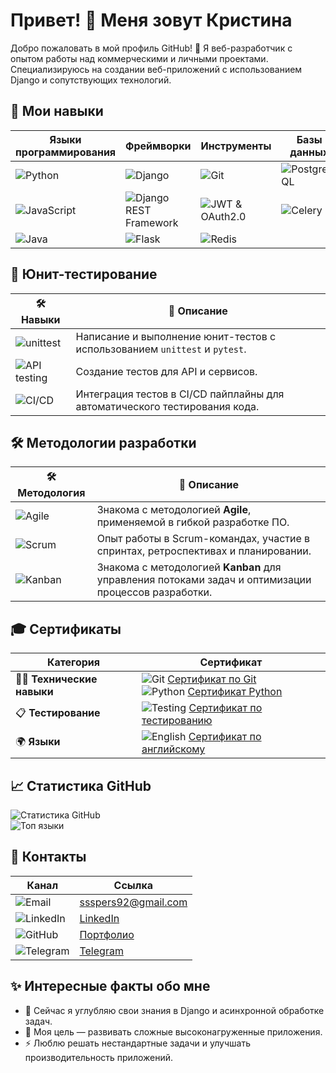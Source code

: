 # Привет! 👋 Меня зовут Кристина

Добро пожаловать в мой профиль GitHub! 🚀 Я веб-разработчик с опытом работы над коммерческими и личными проектами. Специализируюсь на создании веб-приложений с использованием Django и сопутствующих технологий. 

## 🌱 Мои навыки

| Языки программирования | Фреймворки              | Инструменты              | Базы данных         | DevOps           |
|------------------------|-------------------------|--------------------------|---------------------|------------------|
| ![Python](https://img.shields.io/badge/Python-3.12-blue?style=flat&logo=python) | ![Django](https://img.shields.io/badge/Django-4.2-blue?style=flat&logo=django) | ![Git](https://img.shields.io/badge/Git-black?style=flat&logo=git) | ![PostgreSQL](https://img.shields.io/badge/PostgreSQL-16-blue?style=flat&logo=postgresql) | ![Docker](https://img.shields.io/badge/Docker-20.10-blue?style=flat&logo=docker) |
| ![JavaScript](https://img.shields.io/badge/JavaScript-ES6-yellow?style=flat&logo=javascript) | ![Django REST Framework](https://img.shields.io/badge/Django%20REST%20Framework-3.12-blue?style=flat&logo=django) | ![JWT & OAuth2.0](https://img.shields.io/badge/JWT%20%26%20OAuth2.0-blue?style=flat&logo=json-web-tokens&logoColor=white) | ![Celery](https://img.shields.io/badge/Celery-5.2-blue?style=flat&logo=celery) | ![SQLite](https://img.shields.io/badge/SQLite-3-blue?style=flat&logo=sqlite) | ![Nginx](https://img.shields.io/badge/Nginx-1.18-blue?style=flat&logo=nginx) |
| ![Java](https://img.shields.io/badge/Java-11-blue?style=flat&logo=java) | ![Flask](https://img.shields.io/badge/Flask-2.1-blue?style=flat&logo=flask) | ![Redis](https://img.shields.io/badge/Redis-6.2-red?style=flat&logo=redis) | | ![CI/CD](https://img.shields.io/badge/GitHub%20Actions-1.0-green?style=flat&logo=github-actions) |

## 🧪 **Юнит-тестирование**
| 🛠️ **Навыки**                                      | 📝 **Описание**                                                                                             |
|----------------------------------------------------|------------------------------------------------------------------------------------------------------------|
| ![unittest](https://img.shields.io/badge/unittest-%E2%9C%94-0078d4?style=flat) | Написание и выполнение юнит-тестов с использованием `unittest` и `pytest`.                                    |
| ![API testing](https://img.shields.io/badge/API%20testing-%E2%9C%94-4cbbff?style=flat) | Создание тестов для API и сервисов.                                                                         |
| ![CI/CD](https://img.shields.io/badge/CI%2FCD-%E2%9C%94-f5a623?style=flat) | Интеграция тестов в CI/CD пайплайны для автоматического тестирования кода.                                    |

## 🛠️ **Методологии разработки**
| 🛠️ **Методология**                             | 📝 **Описание**                                                                                              |
|------------------------------------------------|-------------------------------------------------------------------------------------------------------------|
| ![Agile](https://img.shields.io/badge/Agile-%E2%9C%94-41b883?style=flat)  | Знакома с методологией **Agile**, применяемой в гибкой разработке ПО.                                          |
| ![Scrum](https://img.shields.io/badge/Scrum-%E2%9C%94-0078d4?style=flat)  | Опыт работы в Scrum-командах, участие в спринтах, ретроспективах и планировании.                              |
| ![Kanban](https://img.shields.io/badge/Kanban-%E2%9C%94-41b883?style=flat) | Знакома с методологией **Kanban** для управления потоками задач и оптимизации процессов разработки.            |



## 🎓 Сертификаты

| **Категория**         | **Сертификат**                                                                                          |
|-----------------------|---------------------------------------------------------------------------------------------------------|
| 🧑‍💻 **Технические навыки** | ![Git](https://img.shields.io/badge/Git-%E2%9C%94-4cbbff?style=flat) [Сертификат по Git](https://github.com/LeeGeller/LeeGeller/blob/main/Git.pdf) <br> ![Python](https://img.shields.io/badge/Python-%E2%9C%94-0078d4?style=flat) [Сертификат Python](https://github.com/LeeGeller/LeeGeller/blob/main/c05932aebef7da98da977435bbcafe20.jpg) |
| 📋 **Тестирование**   | ![Testing](https://img.shields.io/badge/Manual%20Testing-%E2%9C%94-f5a623?style=flat) [Сертификат по тестированию](https://github.com/LeeGeller/LeeGeller/blob/main/%D0%9C%D0%BE%D0%B4%D0%B8%D1%83%20%D0%BF%D0%BE%20%D1%80%D1%83%D1%87%D0%BD%D0%BE%D0%BC%D1%83%20%D1%82%D0%B5%D1%81%D1%82%D0%B8%D1%80%D0%BE%D0%B2%D0%B0%D0%BD%D0%B8%D0%BD-2.pdf) |
| 🌍 **Языки**           | ![English](https://img.shields.io/badge/English-%E2%9C%94-41b883?style=flat) [Сертификат по английскому](https://github.com/LeeGeller/LeeGeller/blob/main/Kristina%20Budnik.pdf) |

## 📈 Статистика GitHub  
![Статистика GitHub](https://github-readme-stats.vercel.app/api?username=LeeGeller&show_icons=true&theme=radical)  
![Топ языки](https://github-readme-stats.vercel.app/api/top-langs/?username=LeeGeller&layout=compact&theme=radical)  

## 💬 Контакты  

| Канал      | Ссылка                                |
|------------|---------------------------------------|
| ![Email](https://img.icons8.com/fluency/48/000000/email.png)   | [ssspers92@gmail.com](mailto:ssspers92@gmail.com)  |
| ![LinkedIn](https://img.icons8.com/fluency/48/000000/linkedin.png) | [LinkedIn](https://www.linkedin.com/in/lee-geller/) |
|  ![GitHub](https://img.icons8.com/fluency/48/000000/github.png) | [Портфолио](https://github.com/LeeGeller/LeeGeller-) |
| ![Telegram](https://img.icons8.com/fluency/48/000000/telegram-app.png) | [Telegram](https://t.me/BoboBoWhisky) |




## ✨ Интересные факты обо мне  
- 🌱 Сейчас я углубляю свои знания в Django и асинхронной обработке задач.  
- 🎯 Моя цель — развивать сложные высоконагруженные приложения.  
- ⚡ Люблю решать нестандартные задачи и улучшать производительность приложений.  
